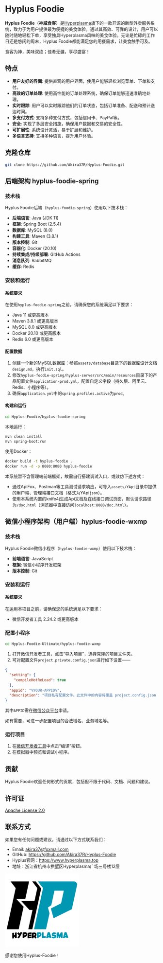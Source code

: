 # Hyplus Foodie

**Hyplus Foodie**（**神威食客**）是<a href="https://www.hyperplasma.top" target="_blank">Hyperplasma</a>旗下的一款开源的新型外卖服务系统，致力于为用户提供最为便捷的美食体验。通过其高效、可靠的设计，用户可以随时随地轻松下单，享受独具Hyperplasma风味的美食体验。无论是忙碌的工作日还是悠闲的周末，Hyplus Foodie都能满足您的用餐需求，让美食触手可及。

食客为神，美味双绝；佳肴无疆，享尽盛宴！




## 特点

- **用户友好的界面**: 提供直观的用户界面，使用户能够轻松浏览菜单、下单和支付。
- **高效的订单处理**: 使用高性能的订单处理系统，确保订单能够迅速准确地处理。
- **实时跟踪**: 用户可以实时跟踪他们的订单状态，包括订单准备、配送和预计送达时间。
- **多支付方式**: 支持多种支付方式，包括信用卡、PayPal等。
- **安全**: 实现了多层安全措施，确保用户数据和交易的安全性。
- **可扩展性**: 系统设计灵活，易于扩展和维护。
- **多语言支持**: 支持多种语言，提升用户体验。

## 克隆仓库

```sh
git clone https://github.com/Akira37R/Hyplus-Foodie.git
```

## 后端架构 hyplus-foodie-spring

### 技术栈

Hyplus Foodie后端（`hyplus-foodie-spring`）使用以下技术栈：

- **后端语言**: Java (JDK 11)
- **框架**: Spring Boot (2.5.4)
- **数据库**: MySQL (8.0)
- **构建工具**: Maven (3.8.1)
- **版本控制**: Git
- **容器化**: Docker (20.10)
- **持续集成/持续部署**: GitHub Actions
- **消息队列**: RabbitMQ
- **缓存**: Redis

### 安装和运行

#### 系统要求

在使用`hyplus-foodie-spring`之前，请确保您的系统满足以下要求：

- Java 11 或更高版本
- Maven 3.8.1 或更高版本
- MySQL 8.0 或更高版本
- Docker 20.10 或更高版本
- Redis 6.0 或更高版本

#### 配置数据

1. 创建一个新的MySQL数据库：参照`assets/database`目录下的数据库设计文档`design.md`，执行`init.sql`。
2. 修改`hyplus-foodie-spring/hyplus-server/src/main/resources`目录下的产品配置文件`application-prod.yml`，配置自定义字段（持久层、阿里云、Redis、小程序等）。
3. 确保`application.yml`中的`spring.profiles.active`为`prod`。

#### 构建和运行

```sh
cd Hyplus-Foodie/hyplus-foodie-spring
```

本地运行：

```sh
mvn clean install
mvn spring-boot:run
```

使用Docker：

```sh
docker build -t hyplus-foodie .
docker run -d -p 8080:8080 hyplus-foodie
```

本系统暂不含管理端前端框架，故需自行搭建调试入口，或效仿下述方式：

 * 通过ApiFox、Postman等工具测试请求响应，可导入`assets/YApi`目录中提供的用户端、管理端接口文档（格式为YApi`json`）。
 * 使用本系统内置的knife4j生成Api文档及在线接口调试页面，默认请求路径为`/doc.html`（浏览器中直接访问`localhost:8080/doc.html`）。

## 微信小程序架构（用户端）hyplus-foodie-wxmp

### 技术栈

Hyplus Foodie微信小程序（`hyplus-foodie-wxmp`）使用以下技术栈：

- **前端语言**: JavaScript
- **框架**: 微信小程序开发框架
- **版本控制**: Git

### 安装和运行

#### 系统要求

在运用本项目之前，请确保您的系统满足以下要求：

- 微信开发者工具 2.24.2 或更高版本


### 配置小程序

```sh
cd Hyplus-Foodie-Ultimate/hyplus-foodie-wxmp
```

1. 打开微信开发者工具，点击“导入项目”，选择克隆的项目文件夹。
2. 可对配置文件`project.private.config.json`进行如下设置——

```json
{
  "setting": {
    "compileHotReLoad": true
  },
  "appid": "%YOUR-APPID%",  
  "description": "项目私有配置文件。此文件中的内容将覆盖 project.config.json 中的相同字段。项目的改动优先同步到此文件中。详见文档：https://developers.weixin.qq.com/miniprogram/dev/devtools/projectconfig.html"
}
```

其中`APPID`需在<a href="https://mp.weixin.qq.com/cgi-bin/wx?token=&lang=zhCN">微信公众平台</a>申请。

如有需要，可进一步配置项目的合法域名、业务域名等。

### 运行项目

1. 在<a href="https://developers.weixin.qq.com/miniprogram/dev/devtools/stable.html">微信开发者工具</a>中点击“编译”按钮。
2. 在模拟器中预览和调试小程序。


## 贡献

Hyplus Foodie欢迎任何形式的贡献，包括但不限于代码、文档、问题和建议。

## 许可证

[Apache License 2.0](LICENSE)

## 联系方式

如果您有任何问题或建议，请通过以下方式联系我们：

- Email: <u>akira37@foxmail.com</u>
- GitHub: https://github.com/Akira37R/Hyplus-Foodie
- Hyplus官网：https://www.hyperplasma.top
- 地址：浙江省杭州市拱墅区Hyperplasma广场三号楼12层

<img src="assets/hyperplasma_logo_v1_whitebg.png">

感谢您使用Hyplus-Foodie！